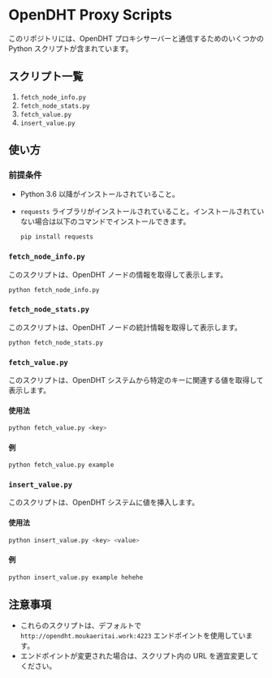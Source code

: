 # OpenDHT Proxy Scripts

このリポジトリには、OpenDHT プロキシサーバーと通信するためのいくつかの Python スクリプトが含まれています。

## スクリプト一覧

1. `fetch_node_info.py`
2. `fetch_node_stats.py`
3. `fetch_value.py`
4. `insert_value.py`

## 使い方

### 前提条件

- Python 3.6 以降がインストールされていること。
- `requests` ライブラリがインストールされていること。インストールされていない場合は以下のコマンドでインストールできます。

  ```sh
  pip install requests
  ```

### `fetch_node_info.py`

このスクリプトは、OpenDHT ノードの情報を取得して表示します。

```sh
python fetch_node_info.py
```

### `fetch_node_stats.py`

このスクリプトは、OpenDHT ノードの統計情報を取得して表示します。

```sh
python fetch_node_stats.py
```

### `fetch_value.py`

このスクリプトは、OpenDHT システムから特定のキーに関連する値を取得して表示します。

#### 使用法

```sh
python fetch_value.py <key>
```

#### 例

```sh
python fetch_value.py example
```

### `insert_value.py`

このスクリプトは、OpenDHT システムに値を挿入します。

#### 使用法

```sh
python insert_value.py <key> <value>
```

#### 例

```sh
python insert_value.py example hehehe
```

## 注意事項

- これらのスクリプトは、デフォルトで `http://opendht.moukaeritai.work:4223` エンドポイントを使用しています。
- エンドポイントが変更された場合は、スクリプト内の URL を適宜変更してください。
